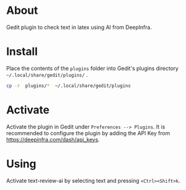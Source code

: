 # About
Gedit plugin to check text in latex using AI from DeepInfra.

# Install

Place the contents of the `plugins` folder into Gedit's plugins directory `~/.local/share/gedit/plugins/` .

```bash
cp -r  plugins/*  ~/.local/share/gedit/plugins
```

# Activate

Activate the plugin in Gedit under `Preferences --> Plugins`. 
It is recommended to configure the plugin by adding the API Key from https://deepinfra.com/dash/api_keys.

# Using

Activate text-review-ai by selecting text and pressing `<Ctrl><Shift>k`.
